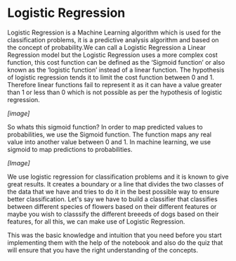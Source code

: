# Logistic Regression

Logistic Regression is a Machine Learning algorithm which is used for the classification problems, it is a predictive analysis algorithm and based on the concept of probability.We can call a Logistic Regression a Linear Regression model but the Logistic Regression uses a more complex cost function, this cost function can be defined as the ‘Sigmoid function’ or also known as the ‘logistic function’ instead of a linear function. The hypothesis of logistic regression tends it to limit the cost function between 0 and 1. Therefore linear functions fail to represent it as it can have a value greater than 1 or less than 0 which is not possible as per the hypothesis of logistic regression. <br/>

*[image]*

So whats this sigmoid function? In order to map predicted values to probabilities, we use the Sigmoid function. The function maps any real value into another value between 0 and 1. In machine learning, we use sigmoid to map predictions to probabilities.<br/>

*[Image]*

We use logistic regression for classification problems and it is known to give great results. It creates a boundary or a line that divides the two classes of the data that we have and tries to do it in the best possible way to ensure better classification. Let's say we have to build a classifier that classifies between different species of flowers based on their different features or maybe you wish to classsify the different breeeds of dogs based on their features, for all this, we can make use of Logistic Regression.<br/>

This was the basic knowledge and intuition that you need before you start implementing them with the help of the notebook and also do the quiz that will ensure that you have the right understanding of the concepts.

